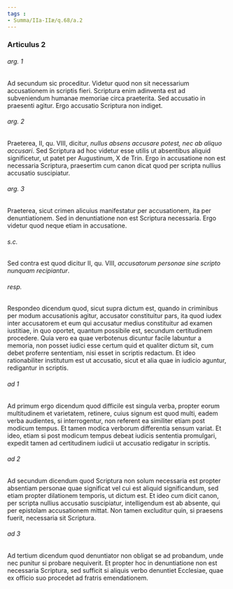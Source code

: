 ```yaml
---
tags : 
- Summa/IIa-IIæ/q.68/a.2
---
```


### Articulus 2

###### arg. 1
Ad secundum sic proceditur. Videtur quod non sit necessarium accusationem in scriptis fieri. Scriptura enim adinventa est ad subveniendum humanae memoriae circa praeterita. Sed accusatio in praesenti agitur. Ergo accusatio Scriptura non indiget.

###### arg. 2
Praeterea, II, qu. VIII, dicitur, *nullus absens accusare potest, nec ab aliquo accusari*. Sed Scriptura ad hoc videtur esse utilis ut absentibus aliquid significetur, ut patet per Augustinum, X de Trin. Ergo in accusatione non est necessaria Scriptura, praesertim cum canon dicat quod per scripta nullius accusatio suscipiatur.

###### arg. 3
Praeterea, sicut crimen alicuius manifestatur per accusationem, ita per denuntiationem. Sed in denuntiatione non est Scriptura necessaria. Ergo videtur quod neque etiam in accusatione.

###### s.c.
Sed contra est quod dicitur II, qu. VIII, *accusatorum personae sine scripto nunquam recipiantur*.

###### resp.
Respondeo dicendum quod, sicut supra dictum est, quando in criminibus per modum accusationis agitur, accusator constituitur pars, ita quod iudex inter accusatorem et eum qui accusatur medius constituitur ad examen iustitiae, in quo oportet, quantum possibile est, secundum certitudinem procedere. Quia vero ea quae verbotenus dicuntur facile labuntur a memoria, non posset iudici esse certum quid et qualiter dictum sit, cum debet proferre sententiam, nisi esset in scriptis redactum. Et ideo rationabiliter institutum est ut accusatio, sicut et alia quae in iudicio aguntur, redigantur in scriptis.

###### ad 1
Ad primum ergo dicendum quod difficile est singula verba, propter eorum multitudinem et varietatem, retinere, cuius signum est quod multi, eadem verba audientes, si interrogentur, non referent ea similiter etiam post modicum tempus. Et tamen modica verborum differentia sensum variat. Et ideo, etiam si post modicum tempus debeat iudicis sententia promulgari, expedit tamen ad certitudinem iudicii ut accusatio redigatur in scriptis.

###### ad 2
Ad secundum dicendum quod Scriptura non solum necessaria est propter absentiam personae quae significat vel cui est aliquid significandum, sed etiam propter dilationem temporis, ut dictum est. Et ideo cum dicit canon, per scripta nullius accusatio suscipiatur, intelligendum est ab absente, qui per epistolam accusationem mittat. Non tamen excluditur quin, si praesens fuerit, necessaria sit Scriptura.

###### ad 3
Ad tertium dicendum quod denuntiator non obligat se ad probandum, unde nec punitur si probare nequiverit. Et propter hoc in denuntiatione non est necessaria Scriptura, sed sufficit si aliquis verbo denuntiet Ecclesiae, quae ex officio suo procedet ad fratris emendationem.

